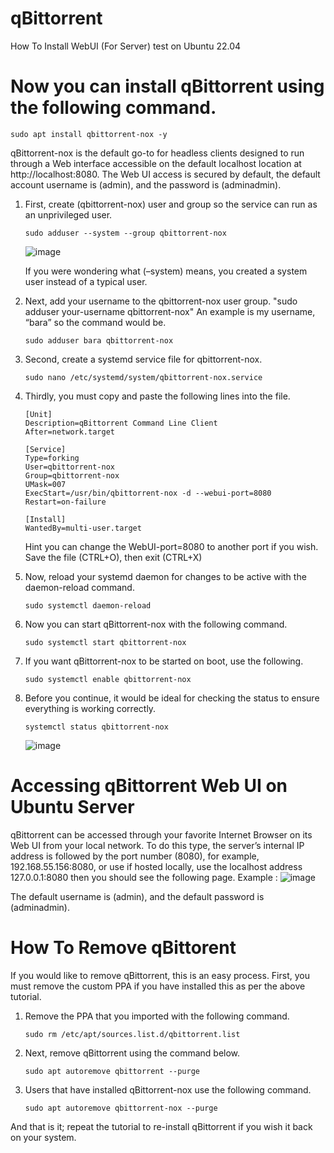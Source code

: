 # qBittorrent
How To Install WebUI (For Server) test on Ubuntu 22.04

# Now you can install qBittorrent using the following command.
   ```
   sudo apt install qbittorrent-nox -y
   ```
qBittorrent-nox is the default go-to for headless clients designed to run through a Web interface accessible on the default localhost location at http://localhost:8080. The Web UI access is secured by default, the default account username is (admin), and the password is (adminadmin).
   
1. First, create (qbittorrent-nox) user and group so the service can run as an unprivileged user.
   ```
   sudo adduser --system --group qbittorrent-nox
   ```
   ![image](https://github.com/user-attachments/assets/272541c4-a120-4d15-a3c9-41f7d1da489d)
   
   If you were wondering what (–system) means, you created a system user instead of a typical user.
2. Next, add your username to the qbittorrent-nox user group.
   "sudo adduser your-username qbittorrent-nox"
   An example is my username, “bara” so the command would be.
   ```
   sudo adduser bara qbittorrent-nox
   ```
3. Second, create a systemd service file for qbittorrent-nox.
   ```
   sudo nano /etc/systemd/system/qbittorrent-nox.service
   ```
4. Thirdly, you must copy and paste the following lines into the file.
   ```
   [Unit]
   Description=qBittorrent Command Line Client
   After=network.target

   [Service]
   Type=forking
   User=qbittorrent-nox
   Group=qbittorrent-nox
   UMask=007
   ExecStart=/usr/bin/qbittorrent-nox -d --webui-port=8080
   Restart=on-failure

   [Install]
   WantedBy=multi-user.target
   ```
   Hint you can change the WebUI-port=8080 to another port if you wish. Save the file (CTRL+O), then exit (CTRL+X)
5. Now, reload your systemd daemon for changes to be active with the daemon-reload command.
   ```
   sudo systemctl daemon-reload
   ```
6. Now you can start qBittorrent-nox with the following command.
   ```
   sudo systemctl start qbittorrent-nox
   ```
7. If you want qBittorrent-nox to be started on boot, use the following.
   ```
   sudo systemctl enable qbittorrent-nox
   ```
8. Before you continue, it would be ideal for checking the status to ensure everything is working correctly.
    ```
    systemctl status qbittorrent-nox
    ```
    ![image](https://github.com/user-attachments/assets/d9eb7508-0386-469f-9342-fa45414b8efc)


# Accessing qBittorrent Web UI on Ubuntu Server
qBittorrent can be accessed through your favorite Internet Browser on its Web UI from your local network. To do this type, the server’s internal IP address is followed by the port number (8080), for example, 192.168.55.156:8080, or use if hosted locally, use the localhost address 127.0.0.1:8080 then you should see the following page.
Example :
![image](https://github.com/user-attachments/assets/6574b2cf-b608-4236-9ca5-30ef28d9af3f)

The default username is (admin), and the default password is (adminadmin).


# How To Remove qBittorent
If you would like to remove qBittorrent, this is an easy process. First, you must remove the custom PPA if you have installed this as per the above tutorial.
1. Remove the PPA that you imported with the following command.
   ```
   sudo rm /etc/apt/sources.list.d/qbittorrent.list
   ```
2. Next, remove qBittorrent using the command below.
   ```
   sudo apt autoremove qbittorrent --purge
   ```
3. Users that have installed qBittorrent-nox use the following command.
   ```
   sudo apt autoremove qbittorrent-nox --purge
   ```
And that is it; repeat the tutorial to re-install qBittorrent if you wish it back on your system.
